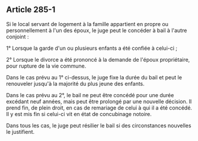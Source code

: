 Article 285-1
----
Si le local servant de logement à la famille appartient en propre ou
personnellement à l'un des époux, le juge peut le concéder à bail à l'autre
conjoint :

1° Lorsque la garde d'un ou plusieurs enfants a été confiée à celui-ci ;

2° Lorsque le divorce a été prononcé à la demande de l'époux propriétaire, pour
rupture de la vie commune.

Dans le cas prévu au 1° ci-dessus, le juge fixe la durée du bail et peut le
renouveler jusqu'à la majorité du plus jeune des enfants.

Dans le cas prévu au 2°, le bail ne peut être concédé pour une durée excédant
neuf années, mais peut être prolongé par une nouvelle décision. Il prend fin, de
plein droit, en cas de remariage de celui à qui il a été concédé. Il y est mis
fin si celui-ci vit en état de concubinage notoire.

Dans tous les cas, le juge peut résilier le bail si des circonstances nouvelles
le justifient.
